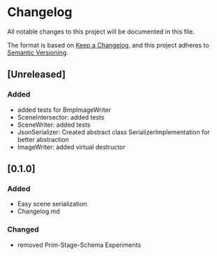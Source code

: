 # Changelog
All notable changes to this project will be documented in this file.

The format is based on [Keep a Changelog](https://keepachangelog.com/en/1.0.0/),
and this project adheres to [Semantic Versioning](https://semver.org/spec/v2.0.0.html).

## [Unreleased]
### Added
- added tests for BmpImageWriter
- SceneIntersector: added tests
- SceneWriter: added tests
- JsonSerializer: Created abstract class SerializerImplementation for better abstraction
- ImageWriter: added virtual destructor

## [0.1.0]
### Added
- Easy scene serialization
- Changelog.md
### Changed
- removed Prim-Stage-Schema Experiments

